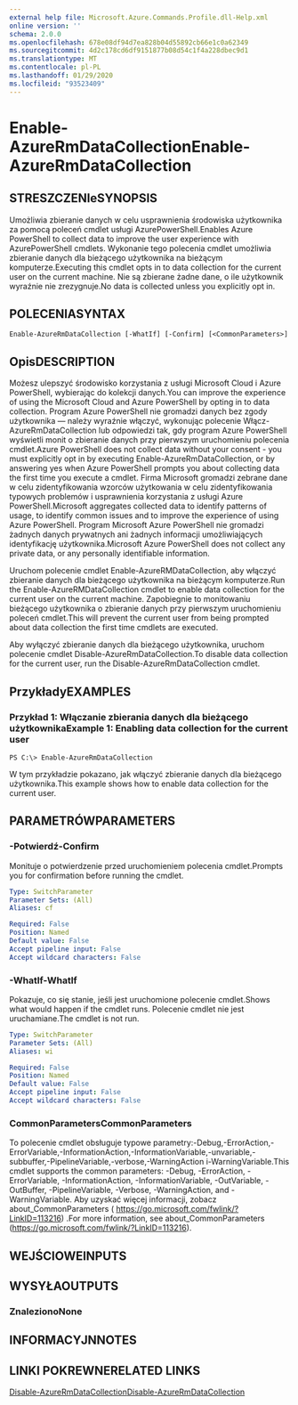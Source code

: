 ```yaml
---
external help file: Microsoft.Azure.Commands.Profile.dll-Help.xml
online version: ''
schema: 2.0.0
ms.openlocfilehash: 678e08df94d7ea828b04d55892cb66e1c0a62349
ms.sourcegitcommit: 4d2c178cd6df9151877b08d54c1f4a228dbec9d1
ms.translationtype: MT
ms.contentlocale: pl-PL
ms.lasthandoff: 01/29/2020
ms.locfileid: "93523409"
---
```

# <span data-ttu-id="fe3f6-101">Enable-AzureRmDataCollection</span><span class="sxs-lookup"><span data-stu-id="fe3f6-101">Enable-AzureRmDataCollection</span></span>

## <span data-ttu-id="fe3f6-102">STRESZCZENIe</span><span class="sxs-lookup"><span data-stu-id="fe3f6-102">SYNOPSIS</span></span>
<span data-ttu-id="fe3f6-103">Umożliwia zbieranie danych w celu usprawnienia środowiska użytkownika za pomocą poleceń cmdlet usługi AzurePowerShell.</span><span class="sxs-lookup"><span data-stu-id="fe3f6-103">Enables Azure PowerShell to collect data to improve the user experience with AzurePowerShell cmdlets.</span></span>
<span data-ttu-id="fe3f6-104">Wykonanie tego polecenia cmdlet umożliwia zbieranie danych dla bieżącego użytkownika na bieżącym komputerze.</span><span class="sxs-lookup"><span data-stu-id="fe3f6-104">Executing this cmdlet opts in to data collection for the current user on the current machine.</span></span>
<span data-ttu-id="fe3f6-105">Nie są zbierane żadne dane, o ile użytkownik wyraźnie nie zrezygnuje.</span><span class="sxs-lookup"><span data-stu-id="fe3f6-105">No data is collected unless you explicitly opt in.</span></span>

## <span data-ttu-id="fe3f6-106">POLECENIA</span><span class="sxs-lookup"><span data-stu-id="fe3f6-106">SYNTAX</span></span>

```
Enable-AzureRmDataCollection [-WhatIf] [-Confirm] [<CommonParameters>]
```

## <span data-ttu-id="fe3f6-107">Opis</span><span class="sxs-lookup"><span data-stu-id="fe3f6-107">DESCRIPTION</span></span>
<span data-ttu-id="fe3f6-108">Możesz ulepszyć środowisko korzystania z usługi Microsoft Cloud i Azure PowerShell, wybierając do kolekcji danych.</span><span class="sxs-lookup"><span data-stu-id="fe3f6-108">You can improve the experience of using the Microsoft Cloud and Azure PowerShell by opting in to data collection.</span></span>
<span data-ttu-id="fe3f6-109">Program Azure PowerShell nie gromadzi danych bez zgody użytkownika — należy wyraźnie włączyć, wykonując polecenie Włącz-AzureRmDataCollection lub odpowiedzi tak, gdy program Azure PowerShell wyświetli monit o zbieranie danych przy pierwszym uruchomieniu polecenia cmdlet.</span><span class="sxs-lookup"><span data-stu-id="fe3f6-109">Azure PowerShell does not collect data without your consent - you must explicitly opt in by executing Enable-AzureRmDataCollection, or by answering yes when Azure PowerShell prompts you about collecting data the first time you execute a cmdlet.</span></span>
<span data-ttu-id="fe3f6-110">Firma Microsoft gromadzi zebrane dane w celu zidentyfikowania wzorców użytkowania w celu zidentyfikowania typowych problemów i usprawnienia korzystania z usługi Azure PowerShell.</span><span class="sxs-lookup"><span data-stu-id="fe3f6-110">Microsoft aggregates collected data to identify patterns of usage, to identify common issues and to improve the experience of using Azure PowerShell.</span></span>
<span data-ttu-id="fe3f6-111">Program Microsoft Azure PowerShell nie gromadzi żadnych danych prywatnych ani żadnych informacji umożliwiających identyfikację użytkownika.</span><span class="sxs-lookup"><span data-stu-id="fe3f6-111">Microsoft Azure PowerShell does not collect any private data, or any personally identifiable information.</span></span>

<span data-ttu-id="fe3f6-112">Uruchom polecenie cmdlet Enable-AzureRMDataCollection, aby włączyć zbieranie danych dla bieżącego użytkownika na bieżącym komputerze.</span><span class="sxs-lookup"><span data-stu-id="fe3f6-112">Run the Enable-AzureRMDataCollection cmdlet to enable data collection for the current user on the current machine.</span></span>
<span data-ttu-id="fe3f6-113">Zapobiegnie to monitowaniu bieżącego użytkownika o zbieranie danych przy pierwszym uruchomieniu poleceń cmdlet.</span><span class="sxs-lookup"><span data-stu-id="fe3f6-113">This will prevent the current user from being prompted about data collection the first time cmdlets are executed.</span></span>

<span data-ttu-id="fe3f6-114">Aby wyłączyć zbieranie danych dla bieżącego użytkownika, uruchom polecenie cmdlet Disable-AzureRmDataCollection.</span><span class="sxs-lookup"><span data-stu-id="fe3f6-114">To disable data collection for the current user, run the Disable-AzureRmDataCollection cmdlet.</span></span>

## <span data-ttu-id="fe3f6-115">Przykłady</span><span class="sxs-lookup"><span data-stu-id="fe3f6-115">EXAMPLES</span></span>

### <span data-ttu-id="fe3f6-116">Przykład 1: Włączanie zbierania danych dla bieżącego użytkownika</span><span class="sxs-lookup"><span data-stu-id="fe3f6-116">Example 1: Enabling data collection for the current user</span></span>
```
PS C:\> Enable-AzureRmDataCollection
```

<span data-ttu-id="fe3f6-117">W tym przykładzie pokazano, jak włączyć zbieranie danych dla bieżącego użytkownika.</span><span class="sxs-lookup"><span data-stu-id="fe3f6-117">This example shows how to enable data collection for the current user.</span></span>

## <span data-ttu-id="fe3f6-118">PARAMETRÓW</span><span class="sxs-lookup"><span data-stu-id="fe3f6-118">PARAMETERS</span></span>

### <span data-ttu-id="fe3f6-119">-Potwierdź</span><span class="sxs-lookup"><span data-stu-id="fe3f6-119">-Confirm</span></span>
<span data-ttu-id="fe3f6-120">Monituje o potwierdzenie przed uruchomieniem polecenia cmdlet.</span><span class="sxs-lookup"><span data-stu-id="fe3f6-120">Prompts you for confirmation before running the cmdlet.</span></span>

```yaml
Type: SwitchParameter
Parameter Sets: (All)
Aliases: cf

Required: False
Position: Named
Default value: False
Accept pipeline input: False
Accept wildcard characters: False
```

### <span data-ttu-id="fe3f6-121">-WhatIf</span><span class="sxs-lookup"><span data-stu-id="fe3f6-121">-WhatIf</span></span>
<span data-ttu-id="fe3f6-122">Pokazuje, co się stanie, jeśli jest uruchomione polecenie cmdlet.</span><span class="sxs-lookup"><span data-stu-id="fe3f6-122">Shows what would happen if the cmdlet runs.</span></span> <span data-ttu-id="fe3f6-123">Polecenie cmdlet nie jest uruchamiane.</span><span class="sxs-lookup"><span data-stu-id="fe3f6-123">The cmdlet is not run.</span></span>

```yaml
Type: SwitchParameter
Parameter Sets: (All)
Aliases: wi

Required: False
Position: Named
Default value: False
Accept pipeline input: False
Accept wildcard characters: False
```

### <span data-ttu-id="fe3f6-124">CommonParameters</span><span class="sxs-lookup"><span data-stu-id="fe3f6-124">CommonParameters</span></span>
<span data-ttu-id="fe3f6-125">To polecenie cmdlet obsługuje typowe parametry:-Debug,-ErrorAction,-ErrorVariable,-InformationAction,-InformationVariable,-unvariable,-subbuffer,-PipelineVariable,-verbose,-WarningAction i-WarningVariable.</span><span class="sxs-lookup"><span data-stu-id="fe3f6-125">This cmdlet supports the common parameters: -Debug, -ErrorAction, -ErrorVariable, -InformationAction, -InformationVariable, -OutVariable, -OutBuffer, -PipelineVariable, -Verbose, -WarningAction, and -WarningVariable.</span></span> <span data-ttu-id="fe3f6-126">Aby uzyskać więcej informacji, zobacz about_CommonParameters ( https://go.microsoft.com/fwlink/?LinkID=113216) .</span><span class="sxs-lookup"><span data-stu-id="fe3f6-126">For more information, see about_CommonParameters (https://go.microsoft.com/fwlink/?LinkID=113216).</span></span>

## <span data-ttu-id="fe3f6-127">WEJŚCIOWE</span><span class="sxs-lookup"><span data-stu-id="fe3f6-127">INPUTS</span></span>

## <span data-ttu-id="fe3f6-128">WYSYŁA</span><span class="sxs-lookup"><span data-stu-id="fe3f6-128">OUTPUTS</span></span>

### <span data-ttu-id="fe3f6-129">Znaleziono</span><span class="sxs-lookup"><span data-stu-id="fe3f6-129">None</span></span>

## <span data-ttu-id="fe3f6-130">INFORMACYJN</span><span class="sxs-lookup"><span data-stu-id="fe3f6-130">NOTES</span></span>

## <span data-ttu-id="fe3f6-131">LINKI POKREWNE</span><span class="sxs-lookup"><span data-stu-id="fe3f6-131">RELATED LINKS</span></span>

[<span data-ttu-id="fe3f6-132">Disable-AzureRmDataCollection</span><span class="sxs-lookup"><span data-stu-id="fe3f6-132">Disable-AzureRmDataCollection</span></span>]()

